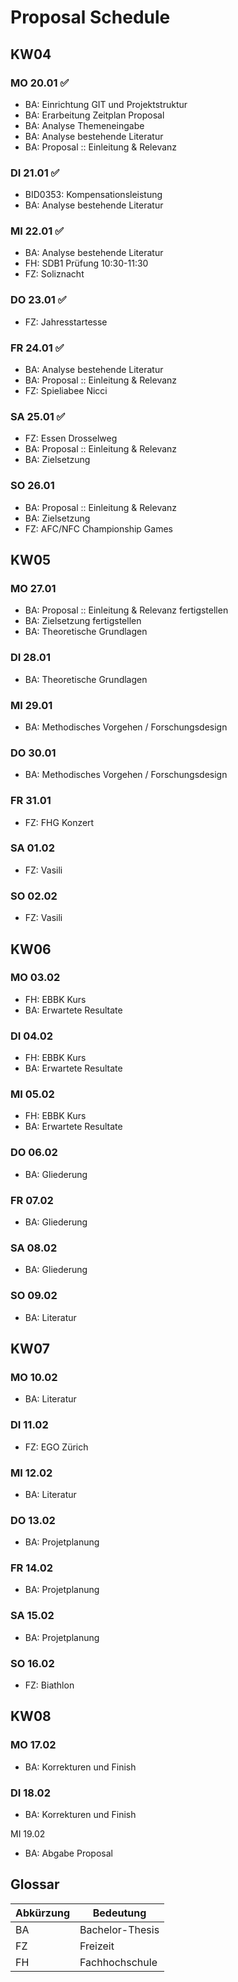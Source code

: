 # Proposal Schedule

## KW04
### MO 20.01 ✅
- BA: Einrichtung GIT und Projektstruktur
- BA: Erarbeitung Zeitplan Proposal
- BA: Analyse Themeneingabe
- BA: Analyse bestehende Literatur
- BA: Proposal :: Einleitung & Relevanz

### DI 21.01 ✅
- BID0353: Kompensationsleistung
- BA: Analyse bestehende Literatur

### MI 22.01 ✅
- BA: Analyse bestehende Literatur
- FH: SDB1 Prüfung 10:30-11:30
- FZ: Soliznacht

### DO 23.01 ✅
- FZ: Jahresstartesse

### FR 24.01 ✅
- BA: Analyse bestehende Literatur
- BA: Proposal :: Einleitung & Relevanz
- FZ: Spieliabee Nicci

### SA 25.01 ✅
- FZ: Essen Drosselweg
- BA: Proposal :: Einleitung & Relevanz
- BA: Zielsetzung

### SO 26.01
- BA: Proposal :: Einleitung & Relevanz
- BA: Zielsetzung
- FZ: AFC/NFC Championship Games 

## KW05
### MO 27.01
- BA: Proposal :: Einleitung & Relevanz fertigstellen
- BA: Zielsetzung fertigstellen
- BA: Theoretische Grundlagen

### DI 28.01
- BA: Theoretische Grundlagen

### MI 29.01
- BA: Methodisches Vorgehen / Forschungsdesign

### DO 30.01
- BA: Methodisches Vorgehen / Forschungsdesign

### FR 31.01
- FZ: FHG Konzert

### SA 01.02
- FZ: Vasili

### SO 02.02
- FZ: Vasili


## KW06
### MO 03.02
- FH: EBBK Kurs
- BA: Erwartete Resultate

### DI 04.02
- FH: EBBK Kurs
- BA: Erwartete Resultate

### MI 05.02
- FH: EBBK Kurs
- BA: Erwartete Resultate

### DO 06.02
- BA: Gliederung

### FR 07.02
- BA: Gliederung

### SA 08.02
- BA: Gliederung

### SO 09.02
- BA: Literatur

## KW07
### MO 10.02
- BA: Literatur

### DI 11.02
- FZ: EGO Zürich

### MI 12.02
- BA: Literatur

### DO 13.02
- BA: Projetplanung

### FR 14.02
- BA: Projetplanung

### SA 15.02
- BA: Projetplanung

### SO 16.02
- FZ: Biathlon

## KW08
### MO 17.02
- BA: Korrekturen und Finish

### DI 18.02
- BA: Korrekturen und Finish

MI 19.02
- BA: Abgabe Proposal

## Glossar

|Abkürzung|Bedeutung|
|--|----------------|
|BA|Bachelor-Thesis |
|FZ|Freizeit        |
|FH|Fachhochschule  |
